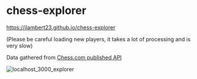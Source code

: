 # chess-explorer

https://jlambert23.github.io/chess-explorer

(Please be careful loading new players, it takes a lot of processing and is very slow)

Data gathered from [Chess.com published API](https://www.chess.com/news/view/published-data-api)

![localhost_3000_explorer](https://user-images.githubusercontent.com/26798805/116285476-1ff65800-a75c-11eb-9b9f-15da798e2258.png)
